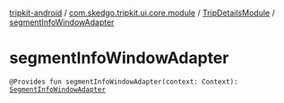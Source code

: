 [tripkit-android](../../index.md) / [com.skedgo.tripkit.ui.core.module](../index.md) / [TripDetailsModule](index.md) / [segmentInfoWindowAdapter](./segment-info-window-adapter.md)

# segmentInfoWindowAdapter

`@Provides fun segmentInfoWindowAdapter(context: Context): `[`SegmentInfoWindowAdapter`](../../com.skedgo.tripkit.ui.map.adapter/-segment-info-window-adapter/index.md)